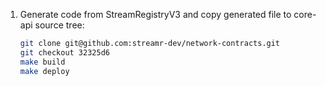 
1. Generate code from StreamRegistryV3 and copy generated file to core-api
   source tree:
	```bash
	git clone git@github.com:streamr-dev/network-contracts.git
	git checkout 32325d6
	make build
	make deploy
	```
